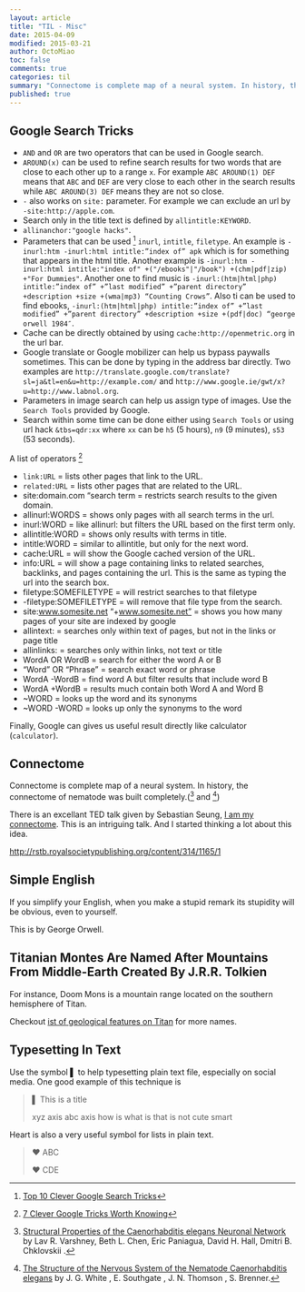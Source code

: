 ```yaml
---
layout: article
title: "TIL - Misc"
date: 2015-04-09
modified: 2015-03-21
author: OctoMiao
toc: false
comments: true
categories: til
summary: "Connectome is complete map of a neural system. In history, the connectome of nematode was built completely"
published: true
---
```



## Google Search Tricks

* `AND` and `OR` are two operators that can be used in Google search.
* `AROUND(x)` can be used to refine search results for two words that are close to each other up to a range `x`. For example `ABC AROUND(1) DEF` means that `ABC` and `DEF` are very close to each other in the search results while `ABC AROUND(3) DEF` means they are not so close.
* `-` also works on `site:` parameter. For example we can exclude an url by `-site:http://apple.com`.
* Search only in the title text is defined by `allintitle:KEYWORD`.
* `allinanchor:"google hacks"`.
* Parameters that can be used [^lifehackerGoogle] `inurl`, `intitle`, `filetype`. An example is `-inurl:htm -inurl:html intitle:”index of” apk` which is for something that appears in the html title. Another example is `-inurl:htm -inurl:html intitle:"index of" +("/ebooks"|"/book") +(chm|pdf|zip) +"For Dummies"`. Another one to find music is `-inurl:(htm|html|php) intitle:”index of” +”last modified” +”parent directory” +description +size +(wma|mp3) “Counting Crows”`. Also ti can be used to find ebooks, `-inurl:(htm|html|php) intitle:”index of” +”last modified” +”parent directory” +description +size +(pdf|doc) “george orwell 1984″`.
* Cache can be directly obtained by using `cache:http://openmetric.org` in the url bar.
* Google translate or Google mobilizer can help us bypass paywalls sometimes. This can be done by typing in the address bar directly. Two examples are `http://translate.google.com/translate?sl=ja&tl=en&u=http://example.com/` and `http://www.google.ie/gwt/x?u=http://www.labnol.org`.
* Parameters in image search can help us assign type of images. Use the `Search Tools` provided by Google.
* Search within some time can be done either using `Search Tools` or using url hack `&tbs=qdr:xx` where `xx` can be `h5` (5 hours), `n9` (9 minutes), `s53` (53 seconds).

A list of operators [^7tricks]


* `link:URL` = lists other pages that link to the URL.
* `related:URL` = lists other pages that are related to the URL.
* site:domain.com “search term = restricts search results to the given domain.
* allinurl:WORDS = shows only pages with all search terms in the url.
* inurl:WORD = like allinurl: but filters the URL based on the first term only.
* allintitle:WORD = shows only results with terms in title.
* intitle:WORD = similar to allintitle, but only for the next word.
* cache:URL = will show the Google cached version of the URL.
* info:URL = will show a page containing links to related searches, backlinks, and pages containing the url. This is the same as typing the url into the search box.
* filetype:SOMEFILETYPE = will restrict searches to that filetype
* -filetype:SOMEFILETYPE = will remove that file type from the search.
* site:www.somesite.net “+www.somesite.net” = shows you how many pages of your site are indexed by google
* allintext: = searches only within text of pages, but not in the links or page title
* allinlinks: = searches only within links, not text or title
* WordA OR WordB = search for either the word A or B
* “Word” OR “Phrase” = search exact word or phrase
* WordA -WordB = find word A but filter results that include word B
* WordA +WordB = results much contain both Word A and Word B
* ~WORD = looks up the word and its synonyms
* ~WORD -WORD = looks up only the synonyms to the word


Finally, Google can gives us useful result directly like calculator (`calculator`).

[^lifehackerGoogle]: [Top 10 Clever Google Search Tricks](http://lifehacker.com/top-10-clever-google-search-tricks-1450186165)
[^7tricks]: [7 Clever Google Tricks Worth Knowing](http://www.marcandangel.com/2007/07/25/7-clever-google-tricks-worth-knowing/)


## Connectome

Connectome is complete map of a neural system. In history, the connectome of nematode was built completely.([^connect1] and [^connect2])

There is an excellant TED talk given by Sebastian Seung, [I am my connectome](http://www.ted.com/talks/sebastian_seung#t-1135647). This is an intriguing talk. And I started thinking a lot about this idea.

[^connect1]: [Structural Properties of the Caenorhabditis elegans Neuronal Network](http://journals.plos.org/ploscompbiol/article?id=10.1371/journal.pcbi.1001066) by Lav R. Varshney, Beth L. Chen, Eric Paniagua, David H. Hall, Dmitri B. Chklovskii .
[^connect2]: [The Structure of the Nervous System of the Nematode Caenorhabditis elegans](http://rstb.royalsocietypublishing.org/content/314/1165/1) by J. G. White , E. Southgate , J. N. Thomson , S. Brenner.


http://rstb.royalsocietypublishing.org/content/314/1165/1


## Simple English

If you simplify your English, when you make a stupid remark its stupidity will be obvious, even to yourself.

This is by George Orwell.


## Titanian Montes Are Named After Mountains From Middle-Earth Created By J.R.R. Tolkien

For instance, Doom Mons is a mountain range located on the southern hemisphere of Titan.

Checkout [ist of geological features on Titan](https://en.wikipedia.org/wiki/List_of_geological_features_on_Titan#Montes) for more names.

## Typesetting In Text

Use the symbol ▌ to help typesetting plain text file, especially on social media. One good example of this technique is

> ▌ This is a title
>
>
> xyz axis abc axis how is what is that is not cute smart

Heart is also a very useful symbol for lists in plain text.

>  ♥  ABC
>
>
>  ♥  CDE
